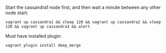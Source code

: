 

Start the cassandra1 node first, and then wait a minute between any other node start:

    vagrant up cassandra1 && sleep 120 && vagrant up cassandra2 && sleep 120 && vagrant up cassandra3 && alert
    
Must have installed plugin: 

    vagrant plugin install deep_merge
